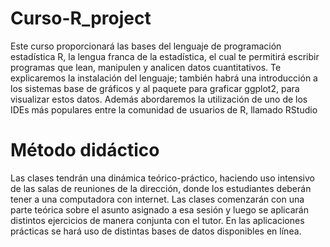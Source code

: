# Curso-R_project
Este curso proporcionará las bases del lenguaje de programación
estadística R, la lengua franca de la estadística, el cual te permitirá escribir
programas que lean, manipulen y analicen datos cuantitativos. Te
explicaremos la instalación del lenguaje; también habrá una introducción a
los sistemas base de gráficos y al paquete para graficar ggplot2, para
visualizar estos datos. Además abordaremos la utilización de uno de los 
IDEs más populares entre la comunidad de usuarios de R, llamado RStudio

# **Método didáctico**  
Las clases tendrán una dinámica teórico-práctico, haciendo uso intensivo de
las salas de reuniones de la dirección, donde los estudiantes deberán tener a una
computadora con internet. Las clases comenzarán con una parte teórica sobre
el asunto asignado a esa sesión y luego se aplicarán distintos ejercicios de
manera conjunta con el tutor. En las aplicaciones prácticas se hará uso de
distintas bases de datos disponibles en línea. 

